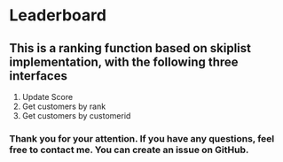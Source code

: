 # Leaderboard
## This is a ranking function based on skiplist implementation, with the following three interfaces
1. Update Score
2. Get customers by rank
3. Get customers by customerid

### Thank you for your attention. If you have any questions, feel free to contact me. You can create an issue on GitHub.